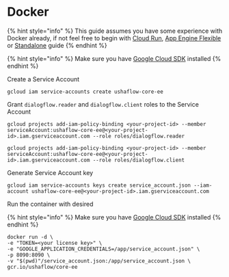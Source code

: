 # Docker

{% hint style="info" %}
This guide assumes you have some experience with Docker already, if not feel free to begin with [Cloud Run](cloud-run.md), [App Engine Flexible](app-engine-flexible.md) or [Standalone](on-premises.md) guide
{% endhint %}

{% hint style="info" %}
Make sure you have [Google Cloud SDK](https://cloud.google.com/sdk/docs) installed
{% endhint %}

Create a Service Account

```text
gcloud iam service-accounts create ushaflow-core-ee
```

Grant `dialogflow.reader` and `dialogflow.client` roles to the Service Account

```text
gcloud projects add-iam-policy-binding <your-project-id> --member serviceAccount:ushaflow-core-ee@<your-project-id>.iam.gserviceaccount.com --role roles/dialogflow.reader
```

```text
gcloud projects add-iam-policy-binding <your-project-id> --member serviceAccount:ushaflow-core-ee@<your-project-id>.iam.gserviceaccount.com --role roles/dialogflow.client
```

Generate Service Account key

```text
gcloud iam service-accounts keys create service_account.json --iam-account ushaflow-core-ee@<your-project-id>.iam.gserviceaccount.com
```

Run the container with desired

{% hint style="info" %}
Make sure you have [Google Cloud SDK](https://cloud.google.com/sdk/docs) installed
{% endhint %}





```text
docker run -d \
-e "TOKEN=<your license key>" \
-e "GOOGLE_APPLICATION_CREDENTIALS=/app/service_account.json" \
-p 8090:8090 \
-v "$(pwd)"/service_account.json:/app/service_account.json \
gcr.io/ushaflow/core-ee
```


